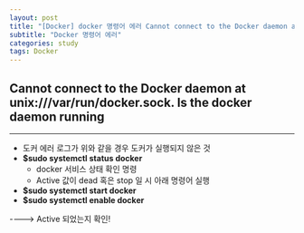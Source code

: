 ```yaml
---
layout: post
title: "[Docker] docker 명령어 에러 Cannot connect to the Docker daemon at unix:///var/run/docker.sock. Is the docker daemon running"
subtitle: "Docker 명령어 에러"
categories: study
tags: Docker
---
```


## Cannot connect to the Docker daemon at unix:///var/run/docker.sock. Is the docker daemon running
-------------
 - 도커 에러 로그가 위와 같을 경우 도커가 실행되지 않은 것
 - **$sudo systemctl status docker** 
	- docker 서비스 상태 확인 명령
	- Active 값이 dead 혹은 stop 일 시 아래 명령어 실행
 - **$sudo systemctl start docker** 
 - **$sudo systemctl enable docker**
 
 ----> Active 되었는지 확인!